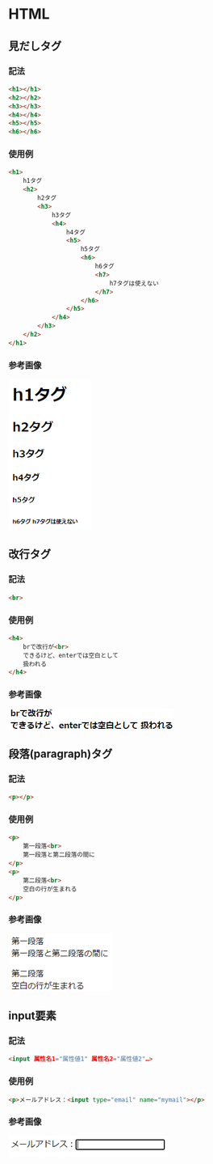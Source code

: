 # HTML

## 見だしタグ

###  記法

```html
<h1></h1>
<h2></h2>
<h3></h3>
<h4></h4>
<h5></h5>
<h6></h6>
```

### 使用例

```html
<h1>
    h1タグ
    <h2>
        h2タグ
        <h3>
            h3タグ
            <h4>
                h4タグ
                <h5>
                    h5タグ
                    <h6>
                        h6タグ
                        <h7>
                            h7タグは使えない
                        </h7>
                    </h6>
                </h5>
            </h4>
        </h3>
    </h2>
</h1>
```

### 参考画像
![参考](midasi.png)

## 改行タグ

### 記法

```html
<br>
```

### 使用例

```html
<h4>
    brで改行が<br>
    できるけど、enterでは空白として
    扱われる
</h4>
```

### 参考画像

![参考](br.png)

## 段落(paragraph)タグ

### 記法

```html
<p></p>
```

### 使用例

```html
<p>
    第一段落<br>
    第一段落と第二段落の間に
</p>
<p>
    第二段落<br>
    空白の行が生まれる
</p>
```

### 参考画像

![参考](p.png)

## input要素

### 記法

```html
<input 属性名1="属性値1" 属性名2="属性値2"…>
```

### 使用例

```html
<p>メールアドレス：<input type="email" name="mymail"></p>
```

### 参考画像

![参考](input.png)